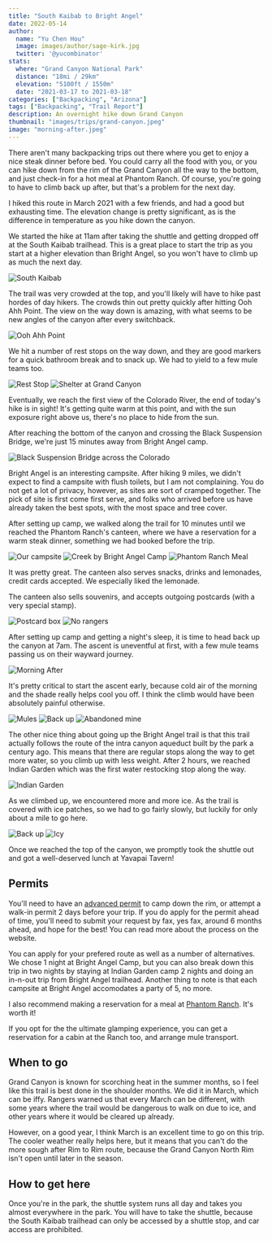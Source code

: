 ```yaml
---
title: "South Kaibab to Bright Angel"
date: 2022-05-14
author: 
  name: "Yu Chen Hou"
  image: images/author/sage-kirk.jpg
  twitter: '@yucombinator'
stats:
  where: "Grand Canyon National Park"
  distance: "18mi / 29km"
  elevation: "5100ft / 1550m"
  date: "2021-03-17 to 2021-03-18"
categories: ["Backpacking", "Arizona"]
tags: ["Backpacking", "Trail Report"]
description: An overnight hike down Grand Canyon
thumbnail: "images/trips/grand-canyon.jpeg"
image: "morning-after.jpeg"
---
```


There aren't many backpacking trips out there where you get to enjoy a nice steak dinner before bed. You could carry all the food with you, or you can hike down from the rim of the Grand Canyon all the way to the bottom, and just check-in for a hot meal at Phantom Ranch. Of course, you're going to have to climb back up after, but that's a problem for the next day.

I hiked this route in March 2021 with a few friends, and had a good but exhausting time. The elevation change is pretty significant, as is the difference in temperature as you hike down the canyon.

We started the hike at 11am after taking the shuttle and getting dropped off at the South Kaibab trailhead. This is a great place to start the trip as you start at a higher elevation than Bright Angel, so you won't have to climb up as much the next day.

![South Kaibab](top.jpg "Start of the South Kaibab trail")

The trail was very crowded at the top, and you'll likely will have to hike past hordes of day hikers. The crowds thin out pretty quickly after hitting Ooh Ahh Point. The view on the way down is amazing, with what seems to be new angles of the canyon after every switchback.

![Ooh Ahh Point](ooh-ahh-point.jpg "Ooh Ahh!")

We hit a number of rest stops on the way down, and they are good markers for a quick bathroom break and to snack up. We had to yield to a few mule teams too.

![Rest Stop](toilet.jpg "Rest Stop")
![Shelter at Grand Canyon](shelter.jpg "Shelter from the sun")

Eventually, we reach the first view of the Colorado River, the end of today's hike is in sight! It's getting quite warm at this point, and with the sun exposure right above us, there's no place to hide from the sun.

After reaching the bottom of the canyon and crossing the Black Suspension Bridge, we're just 15 minutes away from Bright Angel camp. 

![Black Suspension Bridge across the Colorado](bridge-1.jpg "Black Suspension Bridge across the Colorado")

Bright Angel is an interesting campsite. After hiking 9 miles, we didn't expect to find a campsite with flush toilets, but I am not complaining. You do not get a lot of privacy, however, as sites are sort of cramped together. The pick of site is first come first serve, and folks who arrived before us have already taken the best spots, with the most space and tree cover.

After setting up camp, we walked along the trail for 10 minutes until we reached the Phantom Ranch's canteen, where we have a reservation for a warm steak dinner, something we had booked before the trip.

![Our campsite](campsite.jpg "Our campsite")
![Creek by Bright Angel Camp](bottom-creek.jpg "Creek by Bright Angel Camp")
![Phantom Ranch Meal](meal.jpg "Hello steak dinner")

It was pretty great. The canteen also serves snacks, drinks and lemonades, credit cards accepted. We especially liked the lemonade.

The canteen also sells souvenirs, and accepts outgoing postcards (with a very special stamp).

![Postcard box](postcard-box.jpg "Postcard box")
![No rangers](ranger-station.jpg "No rangers to be seen")

After setting up camp and getting a night's sleep, it is time to head back up the canyon at 7am. The ascent is uneventful at first, with a few mule teams passing us on their wayward journey.

![Morning After](morning-after.jpeg "Morning After")

It's pretty critical to start the ascent early, because cold air of the morning and the shade really helps cool you off. I think the climb would have been absolutely painful otherwise.

![Mules](mules.jpeg "A team of mules passing us")
![Back up](back-up.jpg "Going back up")
![Abandoned mine](cave.jpg "Abandoned mine")

The other nice thing about going up the Bright Angel trail is that this trail actually follows the route of the intra canyon aqueduct built by the park a century ago. This means that there are regular stops along the way to get more water, so you climb up with less weight. After 2 hours, we reached Indian Garden which was the first water restocking stop along the way.

![Indian Garden](indian-garden.jpg "Indian Garden")

As we climbed up, we encountered more and more ice. As the trail is covered with ice patches, so we had to go fairly slowly, but luckily for only about a mile to go here.

![Back up](back-up-2.jpg "Going back up (encore)")
![Icy](icy.jpg "It's icy up here")

Once we reached the top of the canyon, we promptly took the shuttle out and got a well-deserved lunch at Yavapai Tavern!

## Permits
You'll need to have an [advanced permit](https://www.nps.gov/grca/planyourvisit/backcountry-permit.htm) to camp down the rim, or attempt a walk-in permit 2 days before your trip. If you do apply for the permit ahead of time, you'll need to submit your request by fax, yes fax, around 6 months ahead, and hope for the best! You can read more about the process on the website.

You can apply for your prefered route as well as a number of alternatives. We chose 1 night at Bright Angel Camp, but you can also break down this trip in two nights by staying at Indian Garden camp 2 nights and doing an in-n-out trip from Bright Angel trailhead. Another thing to note is that each campsite at Bright Angel accomodates a party of 5, no more.

I also recommend making a reservation for a meal at [Phantom Ranch](https://www.grandcanyonlodges.com/dine/phantom-ranch-canteen/). It's worth it!

If you opt for the the ultimate glamping experience, you can get a reservation for a cabin at the Ranch too, and arrange mule transport. 

## When to go
Grand Canyon is known for scorching heat in the summer months, so I feel like this trail is best done in the shoulder months. We did it in March, which can be iffy. Rangers warned us that every March can be different, with some years where the trail would be dangerous to walk on due to ice, and other years where it would be cleared up already.

However, on a good year, I think March is an excellent time to go on this trip. The cooler weather really helps here, but it means that you can't do the more sough after Rim to Rim route, because the Grand Canyon North Rim isn't open until later in the season.

## How to get here
Once you're in the park, the shuttle system runs all day and takes you almost everywhere in the park. You will have to take the shuttle, because the South Kaibab trailhead can only be accessed by a shuttle stop, and car access are prohibited.